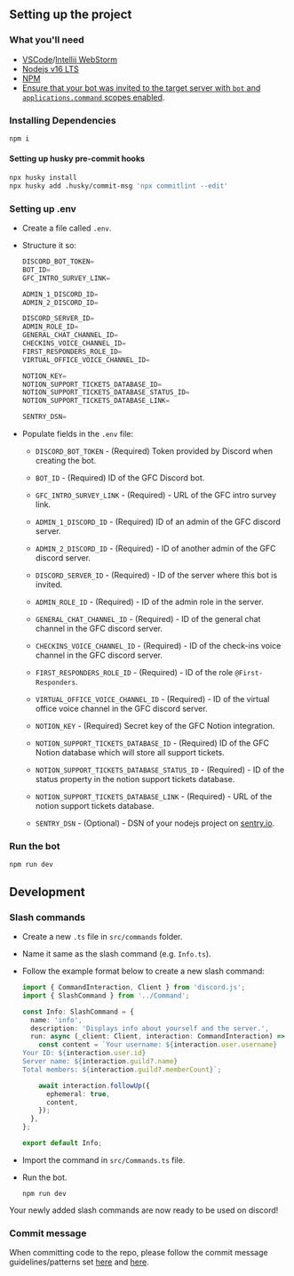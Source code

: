 ## Setting up the project

### What you'll need

- [VSCode](https://code.visualstudio.com/)/[Intellij WebStorm](https://www.jetbrains.com/webstorm/)
- [Nodejs v16 LTS](https://nodejs.org/en/)
- [NPM](https://www.npmjs.com/)
- [Ensure that your bot was invited to the target server with `bot` and `applications.command` scopes enabled](https://discordjs.guide/preparations/adding-your-bot-to-servers.html).

### Installing Dependencies

```sh
npm i
```

#### Setting up husky pre-commit hooks

```sh
npx husky install
npx husky add .husky/commit-msg 'npx commitlint --edit'
```

### Setting up .env

- Create a file called `.env`.
- Structure it so:

  ```js
  DISCORD_BOT_TOKEN=
  BOT_ID=
  GFC_INTRO_SURVEY_LINK=

  ADMIN_1_DISCORD_ID=
  ADMIN_2_DISCORD_ID=

  DISCORD_SERVER_ID=
  ADMIN_ROLE_ID=
  GENERAL_CHAT_CHANNEL_ID=
  CHECKINS_VOICE_CHANNEL_ID=
  FIRST_RESPONDERS_ROLE_ID=
  VIRTUAL_OFFICE_VOICE_CHANNEL_ID=

  NOTION_KEY=
  NOTION_SUPPORT_TICKETS_DATABASE_ID=
  NOTION_SUPPORT_TICKETS_DATABASE_STATUS_ID=
  NOTION_SUPPORT_TICKETS_DATABASE_LINK=

  SENTRY_DSN=
  ```

- Populate fields in the `.env` file:

  - `DISCORD_BOT_TOKEN` - (Required) Token provided by Discord when creating the bot.
  - `BOT_ID` - (Required) ID of the GFC Discord bot.
  - `GFC_INTRO_SURVEY_LINK` - (Required) - URL of the GFC intro survey link.

  - `ADMIN_1_DISCORD_ID` - (Required) ID of an admin of the GFC discord server.
  - `ADMIN_2_DISCORD_ID` - (Required) - ID of another admin of the GFC discord server.

  - `DISCORD_SERVER_ID` - (Required) - ID of the server where this bot is invited.
  - `ADMIN_ROLE_ID` - (Required) - ID of the admin role in the server.
  - `GENERAL_CHAT_CHANNEL_ID` - (Required) - ID of the general chat channel in the GFC discord server.
  - `CHECKINS_VOICE_CHANNEL_ID` - (Required) - ID of the check-ins voice channel in the GFC discord server.
  - `FIRST_RESPONDERS_ROLE_ID` - (Required) - ID of the role `@First-Responders`.
  - `VIRTUAL_OFFICE_VOICE_CHANNEL_ID` - (Required) - ID of the virtual office voice channel in the GFC discord server.

  - `NOTION_KEY` - (Required) Secret key of the GFC Notion integration.
  - `NOTION_SUPPORT_TICKETS_DATABASE_ID` - (Required) ID of the GFC Notion database which will store all support tickets.
  - `NOTION_SUPPORT_TICKETS_DATABASE_STATUS_ID` - (Required) - ID of the status property in the notion support tickets database.
  - `NOTION_SUPPORT_TICKETS_DATABASE_LINK` - (Required) - URL of the notion support tickets database.

  - `SENTRY_DSN` - (Optional) - DSN of your nodejs project on [sentry.io](https://sentry.io/).

### Run the bot

```shell
npm run dev
```

## Development

### Slash commands

- Create a new `.ts` file in `src/commands` folder.
- Name it same as the slash command (e.g. `Info.ts`).
- Follow the example format below to create a new slash command:

  ```typescript
  import { CommandInteraction, Client } from 'discord.js';
  import { SlashCommand } from '../Command';

  const Info: SlashCommand = {
    name: 'info',
    description: 'Displays info about yourself and the server.',
    run: async (_client: Client, interaction: CommandInteraction) => {
      const content = `Your username: ${interaction.user.username}
  Your ID: ${interaction.user.id}
  Server name: ${interaction.guild?.name}
  Total members: ${interaction.guild?.memberCount}`;

      await interaction.followUp({
        ephemeral: true,
        content,
      });
    },
  };

  export default Info;
  ```

- Import the command in `src/Commands.ts` file.
- Run the bot.

  ```shell
  npm run dev
  ```

Your newly added slash commands are now ready to be used on discord!

### Commit message

When committing code to the repo, please follow the commit message guidelines/patterns set [here](https://github.com/conventional-changelog/commitlint#what-is-commitlint) and [here](https://github.com/angular/angular/blob/22b96b9/CONTRIBUTING.md#type).
